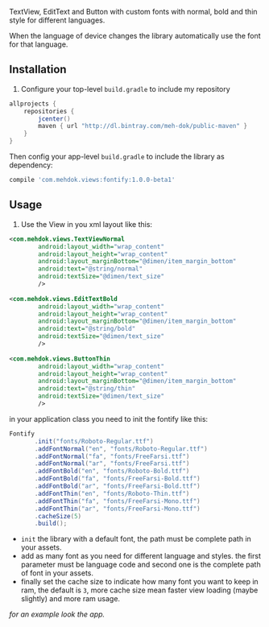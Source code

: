 TextView, EditText and Button with custom fonts with normal, bold and thin style for different languages.

When the language of device changes the library automatically use the font for that language.

## Installation
1) Configure your top-level `build.gradle` to include my repository
```groovy
allprojects {
    repositories {
        jcenter()
        maven { url "http://dl.bintray.com/meh-dok/public-maven" }
    }
}
```
Then config your app-level `build.gradle` to include the library as dependency:
``` groovy
compile 'com.mehdok.views:fontify:1.0.0-beta1'
```

## Usage
1) Use the View in you xml layout like this:
```xml
<com.mehdok.views.TextViewNormal
        android:layout_width="wrap_content"
        android:layout_height="wrap_content"
        android:layout_marginBottom="@dimen/item_margin_bottom"
        android:text="@string/normal"
        android:textSize="@dimen/text_size"
        />
        
<com.mehdok.views.EditTextBold
        android:layout_width="wrap_content"
        android:layout_height="wrap_content"
        android:layout_marginBottom="@dimen/item_margin_bottom"
        android:text="@string/bold"
        android:textSize="@dimen/text_size"
        />
        
<com.mehdok.views.ButtonThin
        android:layout_width="wrap_content"
        android:layout_height="wrap_content"
        android:layout_marginBottom="@dimen/item_margin_bottom"
        android:text="@string/thin"
        android:textSize="@dimen/text_size"
        />
```

in your application class you need to init the fontify like this:
```java
Fontify
       .init("fonts/Roboto-Regular.ttf")
       .addFontNormal("en", "fonts/Roboto-Regular.ttf")
       .addFontNormal("fa", "fonts/FreeFarsi.ttf")
       .addFontNormal("ar", "fonts/FreeFarsi.ttf")
       .addFontBold("en", "fonts/Roboto-Bold.ttf")
       .addFontBold("fa", "fonts/FreeFarsi-Bold.ttf")
       .addFontBold("ar", "fonts/FreeFarsi-Bold.ttf")
       .addFontThin("en", "fonts/Roboto-Thin.ttf")
       .addFontThin("fa", "fonts/FreeFarsi-Mono.ttf")
       .addFontThin("ar", "fonts/FreeFarsi-Mono.ttf")
       .cacheSize(5)
       .build();
```

* `init` the library with a default font, the path must be complete path in your assets.
* add as many font as you need for different language and styles. the first parameter must be 
language code and second one is the complete path of font in your assets.
* finally set the cache size to indicate how many font you want to keep in ram, the default is `3`,
more cache size mean faster view loading (maybe slightly) and more ram usage.

*for an example look the app.*
